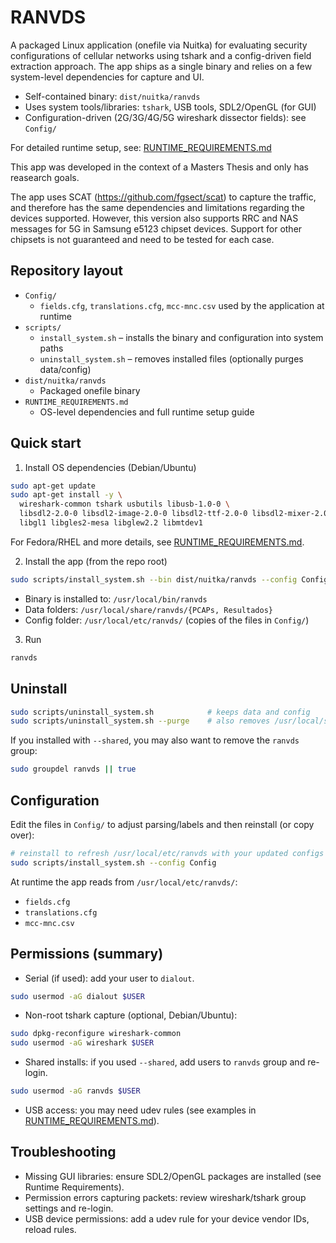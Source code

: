 # RANVDS

A packaged Linux application (onefile via Nuitka) for evaluating security configurations of cellular networks using tshark and a config-driven field extraction approach. The app ships as a single binary and relies on a few system-level dependencies for capture and UI.

- Self-contained binary: `dist/nuitka/ranvds`
- Uses system tools/libraries: `tshark`, USB tools, SDL2/OpenGL (for GUI)
- Configuration-driven (2G/3G/4G/5G wireshark dissector fields): see `Config/`

For detailed runtime setup, see: [RUNTIME_REQUIREMENTS.md](./RUNTIME_REQUIREMENTS.md)

This app was developed in the context of a Masters Thesis and only has reasearch goals.

The app uses SCAT (https://github.com/fgsect/scat) to capture the traffic, and therefore has the same dependencies and limitations regarding the devices supported. However, this version also supports RRC and NAS messages for 5G in Samsung e5123 chipset devices. Support for other chipsets is not guaranteed and need to be tested for each case.

## Repository layout

- `Config/`
  - `fields.cfg`, `translations.cfg`, `mcc-mnc.csv` used by the application at runtime
- `scripts/`
  - `install_system.sh` – installs the binary and configuration into system paths
  - `uninstall_system.sh` – removes installed files (optionally purges data/config)
- `dist/nuitka/ranvds`
  - Packaged onefile binary
- `RUNTIME_REQUIREMENTS.md`
  - OS-level dependencies and full runtime setup guide

## Quick start

1) Install OS dependencies (Debian/Ubuntu)
```bash
sudo apt-get update
sudo apt-get install -y \
  wireshark-common tshark usbutils libusb-1.0-0 \
  libsdl2-2.0-0 libsdl2-image-2.0-0 libsdl2-ttf-2.0-0 libsdl2-mixer-2.0-0 \
  libgl1 libgles2-mesa libglew2.2 libmtdev1
```
For Fedora/RHEL and more details, see [RUNTIME_REQUIREMENTS.md](./RUNTIME_REQUIREMENTS.md).

2) Install the app (from the repo root)
```bash
sudo scripts/install_system.sh --bin dist/nuitka/ranvds --config Config [--shared]
```
- Binary is installed to: `/usr/local/bin/ranvds`
- Data folders: `/usr/local/share/ranvds/{PCAPs, Resultados}`
- Config folder: `/usr/local/etc/ranvds/` (copies of the files in `Config/`)

3) Run
```bash
ranvds
```

## Uninstall

```bash
sudo scripts/uninstall_system.sh            # keeps data and config
sudo scripts/uninstall_system.sh --purge    # also removes /usr/local/share/ranvds and /usr/local/etc/ranvds
```
If you installed with `--shared`, you may also want to remove the `ranvds` group:
```bash
sudo groupdel ranvds || true
```

## Configuration

Edit the files in `Config/` to adjust parsing/labels and then reinstall (or copy over):
```bash
# reinstall to refresh /usr/local/etc/ranvds with your updated configs
sudo scripts/install_system.sh --config Config
```
At runtime the app reads from `/usr/local/etc/ranvds/`:
- `fields.cfg`
- `translations.cfg`
- `mcc-mnc.csv`

## Permissions (summary)

- Serial (if used): add your user to `dialout`.
```bash
sudo usermod -aG dialout $USER
```
- Non-root tshark capture (optional, Debian/Ubuntu):
```bash
sudo dpkg-reconfigure wireshark-common
sudo usermod -aG wireshark $USER
```
- Shared installs: if you used `--shared`, add users to `ranvds` group and re-login.
```bash
sudo usermod -aG ranvds $USER
```
- USB access: you may need udev rules (see examples in [RUNTIME_REQUIREMENTS.md](./RUNTIME_REQUIREMENTS.md)).

## Troubleshooting

- Missing GUI libraries: ensure SDL2/OpenGL packages are installed (see Runtime Requirements).
- Permission errors capturing packets: review wireshark/tshark group settings and re-login.
- USB device permissions: add a udev rule for your device vendor IDs, reload rules.
